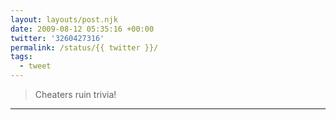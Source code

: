 ```yaml
---
layout: layouts/post.njk
date: 2009-08-12 05:35:16 +00:00
twitter: '3260427316'
permalink: /status/{{ twitter }}/
tags: 
  - tweet
---
```


> Cheaters ruin trivia!

---
